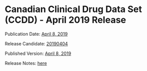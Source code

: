 # Canadian Clinical Drug Data Set (CCDD) - April 2019 Release

Publication Date: [April 8, 2019](https://tgateway.infoway-inforoute.ca/ccdd.html?id=2.16.840.1.113883.2.20.6.1&versionid=20190408)

Release Candidate: [20190404](https://github.com/hres/formulary/tree/folder_reorg/releases/20190404)

Published Version: [April 8, 2019](https://tgateway.infoway-inforoute.ca/ccdd.html?id=2.16.840.1.113883.2.20.6.1&versionid=20190408)

Release Notes: [here](https://infoscribe.infoway-inforoute.ca/display/CCDD/20190408)
